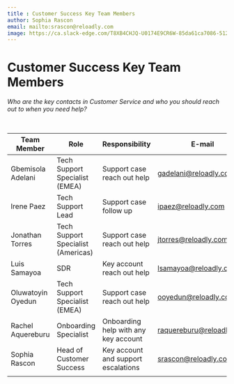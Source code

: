 ```yaml
---
title : Customer Success Key Team Members  
author: Sophia Rascon
email: mailto:srascon@reloadly.com
image: https://ca.slack-edge.com/T8XB4CHJQ-U0174E9CR6W-85da61ca7086-512
---
```


Customer Success Key Team Members
====================================



_Who are the key contacts in Customer Service and who you should reach out to when you need help?_

&nbsp;

| **Team Member** | **Role** | **Responsibility** | **E-mail** |
|------|------|------|------|
| Gbemisola Adelani     | Tech Support Specialist (EMEA)     | Support case reach out help     | gadelani@reloadly.com     |
|  Irene Paez    | Tech Support Lead     |  Support case follow up    | ipaez@reloadly.com     |
| Jonathan Torres     | Tech Support Specialist (Americas)     | Support case reach out help     | jtorres@reloadly.com     |
| Luis Samayoa     | SDR     | 	Key account reach out help     |lsamayoa@reloadly.com     |
| Oluwatoyin Oyedun     | Tech Support Specialist (EMEA)     | Support case reach out help     | ooyedun@reloadly.com     |
| Rachel Aquereburu     | 	Onboarding Specialist     |  Onboarding help with any key account    | raquereburu@reloadly.com     |
| Sophia Rascon     | Head of Customer Success     |  Key account and support escalations    | srascon@reloadly.com     |
|      |      |      |      |